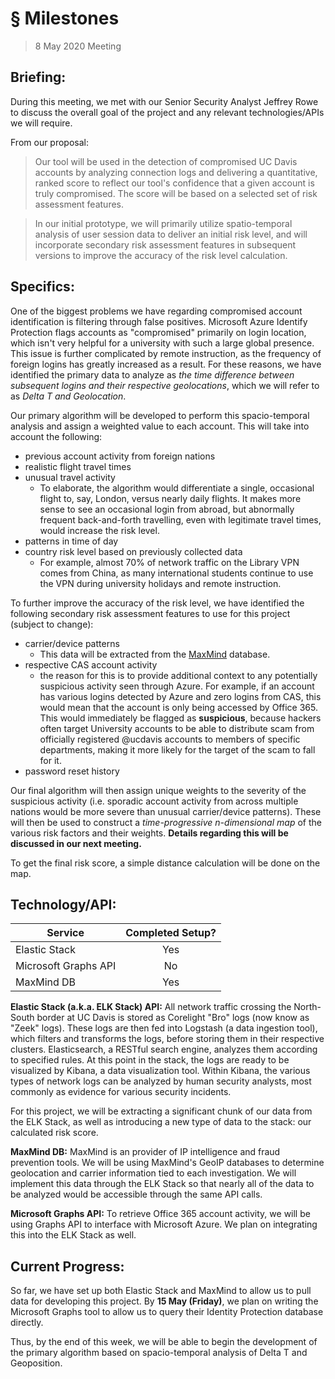 ﻿# § Milestones

> 8 May 2020 Meeting

## Briefing:
During this meeting, we met with our Senior Security Analyst Jeffrey Rowe to discuss the overall goal of the project and any relevant technologies/APIs we will require.

From our proposal:
> Our tool will be used in the detection of compromised UC Davis accounts by analyzing connection logs and delivering a quantitative, ranked score to reflect our tool's confidence that a given account is truly compromised. The score will be based on a selected set of risk assessment features.

> In our initial prototype, we will primarily utilize spatio-temporal analysis of user session data to deliver an initial risk level, and will incorporate secondary risk assessment features in subsequent versions to improve the accuracy of the risk level calculation.

## Specifics:
One of the biggest problems we have regarding compromised account identification is filtering through false positives. Microsoft Azure Identify Protection flags accounts as "compromised" primarily on login location, which isn't very helpful for a university with such a large global presence. This issue is further complicated by remote instruction, as the frequency of foreign logins has greatly increased as a result. For these reasons, we have identified the primary data to analyze as *the time difference between subsequent logins and their respective geolocations*, which we will refer to as *Delta T and Geolocation*.

Our primary algorithm will be developed to perform this spacio-temporal analysis and assign a weighted value to each account. This will take into account the following:
 - previous account activity from foreign nations
 - realistic flight travel times
 - unusual travel activity
	 - To elaborate, the algorithm would differentiate a single, occasional flight to, say, London, versus nearly daily flights. It makes more sense to see an occasional login from abroad, but abnormally frequent back-and-forth travelling, even with legitimate travel times, would increase the risk level.
 - patterns in time of day
 - country risk level based on previously collected data
	 - For example, almost 70% of network traffic on the Library VPN comes from China, as many international students continue to use the VPN during university holidays and remote instruction.

To further improve the accuracy of the risk level, we have identified the following secondary risk assessment features to use for this project (subject to change):
 - carrier/device patterns
	 - This data will be extracted from the [MaxMind](https://www.maxmind.com/en/home) database.
 - respective CAS account activity
	 - the reason for this is to provide additional context to any potentially suspicious activity seen through Azure. For example, if an account has various logins detected by Azure and zero logins from CAS, this would mean that the account is only being accessed by Office 365. This would immediately be flagged as **suspicious**, because hackers often target University accounts to be able to distribute scam from officially registered @ucdavis accounts to members of specific departments, making it more likely for the target of the scam to fall for it.
 - password reset history

Our final algorithm will then assign unique weights to the severity of the suspicious activity (i.e. sporadic account activity from across multiple nations would be more severe than unusual carrier/device patterns). These will then be used to construct a *time-progressive n-dimensional map* of the various risk factors and their weights. **Details regarding this will be discussed in our next meeting.**

To get the final risk score, a simple distance calculation will be done on the map.

## Technology/API:

| Service              | Completed Setup?    |
| -------------------- |:-------------------:|
| Elastic Stack        | Yes                 |
| Microsoft Graphs API | No                  |
| MaxMind DB           | Yes                 |

**Elastic Stack (a.k.a. ELK Stack) API:** All network traffic crossing the North-South border at UC Davis is stored as Corelight "Bro" logs (now know as "Zeek" logs). These logs are then fed into Logstash (a data ingestion tool), which filters and transforms the logs, before storing them in their respective clusters. Elasticsearch, a RESTful search engine, analyzes them according to specified rules. At this point in the stack, the logs are ready to be visualized by Kibana, a data visualization tool. Within Kibana, the various types of network logs can be analyzed by human security analysts, most commonly as evidence for various security incidents.

For this project, we will be extracting a significant chunk of our data from the ELK Stack, as well as introducing a new type of data to the stack: our calculated risk score.

**MaxMind DB:** MaxMind is an provider of IP intelligence and fraud prevention tools. We will be using MaxMind's GeoIP databases to determine geolocation and carrier information tied to each investigation. We will implement this data through the ELK Stack so that nearly all of the data to be analyzed would be accessible through the same API calls.

**Microsoft Graphs API:** To retrieve Office 365 account activity, we will be using Graphs API to interface with Microsoft Azure. We plan on integrating this into the ELK Stack as well.

## Current Progress:

So far, we have set up both Elastic Stack and MaxMind to allow us to pull data for developing this project. By **15 May (Friday)**, we plan on writing the Microsoft Graphs tool to allow us to query their Identity Protection database directly.

Thus, by the end of this week, we will be able to begin the development of the primary algorithm based on spacio-temporal analysis of Delta T and Geoposition.
